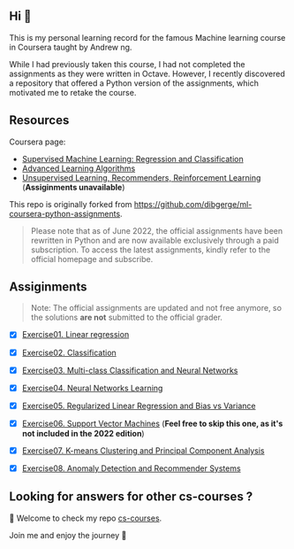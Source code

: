 ## Hi 👋

This is my personal learning record for the famous Machine learning course in Coursera taught by Andrew ng. 

While I had previously taken this course, I had not completed the assignments as they were written in Octave. However, I recently discovered a repository that offered a Python version of the assignments, which motivated me to retake the course.


## Resources

Coursera page:
- [Supervised Machine Learning: Regression and Classification](https://www.coursera.org/learn/machine-learning)
- [Advanced Learning Algorithms](https://www.coursera.org/learn/advanced-learning-algorithms)
- [Unsupervised Learning, Recommenders, Reinforcement Learning](https://www.coursera.org/learn/unsupervised-learning-recommenders-reinforcement-learning/) (**Assiginments unavailable**)

This repo is originally forked from <https://github.com/dibgerge/ml-coursera-python-assignments>. 

> Please note that as of June 2022, the official assignments have been rewritten in Python and are now available exclusively through a paid subscription. To access the latest assignments, kindly refer to the official homepage and subscribe.

## Assiginments

> Note: The official assignments are updated and not free anymore, so the solutions **are not** submitted to the official grader.

- [x] [Exercise01. Linear regression](./Exercise1/exercise1.ipynb)
- [x] [Exercise02. Classification](./Exercise2/exercise2.ipynb)
- [x] [Exercise03. Multi-class Classification and Neural Networks](./Exercise3/exercise3.ipynb)
- [x] [Exercise04. Neural Networks Learning](./Exercise4/exercise4.ipynb)
- [x] [Exercise05. Regularized Linear Regression and Bias vs Variance](./Exercise5/exercise5.ipynb)
- [x] [Exercise06. Support Vector Machines](./Exercise6/exercise6.ipynb) (**Feel free to skip this one, as it's not included in the 2022 edition**)
- [x] [Exercise07. K-means Clustering and Principal Component Analysis](./Exercise7/exercise7.ipynb)
- [x] [Exercise08. Anomaly Detection and Recommender Systems](./Exercise8/exercise8.ipynb)


## Looking for answers for other cs-courses ?

:hugs: Welcome to check my repo [cs-courses](https://github.com/MartinLwx/cs-courses). 



Join me and enjoy the journey :rocket:

